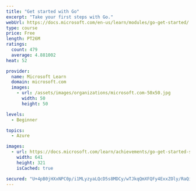 ```yaml
---
title: "Get started with Go"
excerpt: "Take your first steps with Go."
webUrl: https://docs.microsoft.com/en-us/learn/modules/go-get-started/
type: course
price: Free
length: PT26M
ratings:
  count: 479
  average: 4.881002
heat: 52

provider:
  name: Microsoft Learn
  domain: microsoft.com
  images:
    - url: /assets/images/organizations/microsoft.com-50x50.jpg
      width: 50
      height: 50

levels:
  - Beginner

topics:
  - Azure

images:
  - url: https://docs.microsoft.com/learn/achievements/go-get-started-social.png
    width: 641
    height: 321
    isCached: true

secured: "U+4pB0jHXxNPC0p/i1MLyzyaLQcD5s8MDCy/wTJkqQmXFQFy4ExxZOly/RaQireMBH4D6zqsvY2UZgyQSqGdm4tryXQsDxQpC2dyZ66F0EFVswAnMZdPAZzJckyzWIJhkJcL9Tvwe/n+ane08b8JVohhZzrEohizMFgNU8FDSEWqnAXC4FCPjj2TRdm4QXO4o2b8CbitnzU7krTPOaxM2ujs0bQcBLXBVGXWMBREYkYWKrylEu6ymqTOUGGpRiCommJ3R6SVGVG9QqSUZQRQXCq9Il/f4p8hjpGvrkWKOKpKBeuZ/owzmi1idlqxu7UX7UGCOK8/gWwtW3WKYbIW3XGIeesyXUVJYtp5m7kLtmBKfCkxHtl1LYio+Skv+IBrRI+Sd+X2dnYLVCMldhooXwUjJ8+0eNqztQXaxprNHwA=;BKjyn2YWTz3m+O0mZmRqMg=="
---
```


